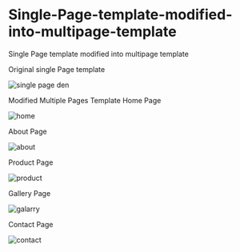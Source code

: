# Single-Page-template-modified-into-multipage-template
Single Page template modified into multipage template

Original single Page template

![single page den](https://user-images.githubusercontent.com/92413748/141263802-0e401806-22ea-4ddc-a621-a1d8b29c2e2a.png)

Modified Multiple Pages Template
Home Page

![home](https://user-images.githubusercontent.com/92413748/141264036-339f119b-0995-4dfb-bc2b-836b11f72f1f.png)

About Page

![about](https://user-images.githubusercontent.com/92413748/141264124-67a599a5-9cf3-4980-970e-136cc99a0095.png)

Product Page

![product](https://user-images.githubusercontent.com/92413748/141264246-c258a261-c93a-49dc-bac3-3cdb54ce9c58.png)

Gallery Page

![galarry](https://user-images.githubusercontent.com/92413748/141264417-a3150d5c-3acb-4cfa-9ce5-5c7ce35e8b5a.png)

Contact Page

![contact](https://user-images.githubusercontent.com/92413748/141264473-a1e3a576-b0c7-4299-9611-e8d46a7fbd3e.png)
